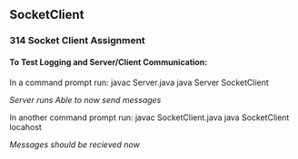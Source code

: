 ## SocketClient
### 314 Socket Client Assignment

#### To Test Logging and Server/Client Communication:

In a command prompt run:
javac Server.java
java Server <port> SocketClient

*Server runs*
*Able to now send messages*

In another command prompt run:
javac SocketClient.java
java SocketClient locahost <port>

*Messages should be recieved now*
